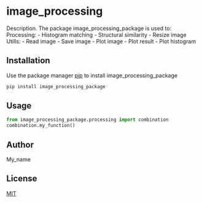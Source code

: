 # image_processing

Description. 
The package image_processing_package is used to:
	Processing:
 		- Histogram matching
   		- Structural similarity
     		- Resize image
	Utills:
 		- Read image
   		- Save image
     		- Plot image
       		- Plot result
	 	- Plot histogram

## Installation

Use the package manager [pip](https://pip.pypa.io/en/stable/) to install image_processing_package

```bash
pip install image_processing_package
```

## Usage

```python
from image_processing_package.processing import combination
combination.my_function()
```

## Author
My_name

## License
[MIT](https://choosealicense.com/licenses/mit/)
